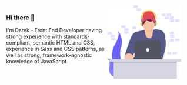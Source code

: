 <img align="right" style="margin-right: 2em;" src="https://github.com/dpobozniak/dpobozniak/blob/master/darek_photo.svg" alt="Illustration of Darek coding" width="200" height="200" />

### Hi there 👋

I'm Darek - Front End Developer having strong experience with standards-compliant, semantic HTML and CSS, experience in Sass and CSS patterns, as well as strong, framework-agnostic knowledge of JavaScript.
<!--
**dpobozniak/dpobozniak** is a ✨ _special_ ✨ repository because its `README.md` (this file) appears on your GitHub profile.

Here are some ideas to get you started:

- 🔭 I’m currently working on ...
- 🌱 I’m currently learning ...
- 👯 I’m looking to collaborate on ...
- 🤔 I’m looking for help with ...
- 💬 Ask me about ...
- 📫 How to reach me: ...
- 😄 Pronouns: ...
- ⚡ Fun fact: ...
-->
